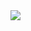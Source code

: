 <img src="https://media.discordapp.net/attachments/797766102683615258/810389929833791498/unknown.png">
